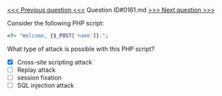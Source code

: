 [<<< Previous question <<<](0160.md)  Question ID#0161.md  [>>> Next question >>>](0162.md) 

Consider the following PHP script:
```php
<?= "Welcome, {$_POST['name']}."; 
```
What type of attack is possible with this PHP script?

- [x] Cross-site scripting attack
- [ ] Replay attack
- [ ] session fixation
- [ ] SQL injection attack
